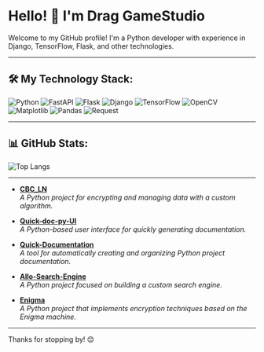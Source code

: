 # Hello! 👋 I'm Drag GameStudio
Welcome to my GitHub profile! I'm a Python developer with experience in Django, TensorFlow, Flask, and other technologies.

---

## 🛠 My Technology Stack:
![Python](https://img.shields.io/badge/Python-3776AB?style=for-the-badge&logo=python&logoColor=white)
![FastAPI](https://img.shields.io/badge/FastAPI-005571?style=for-the-badge&logo=fastapi&logoColor=white)
![Flask](https://img.shields.io/badge/Flask-000000?style=for-the-badge&logo=flask&logoColor=white)
![Django](https://img.shields.io/badge/django-000000?style=for-the-badge&logo=django&logoColor=white)
![TensorFlow](https://img.shields.io/badge/TensorFlow-FF6F00?style=for-the-badge&logo=tensorflow&logoColor=white)
![OpenCV](https://img.shields.io/badge/OpenCV-5C3EE8?style=for-the-badge&logo=opencv&logoColor=white)
![Matplotlib](https://img.shields.io/badge/Matplotlib-004F8C?style=for-the-badge&logo=Matplotlib&logoColor=white)
![Pandas](https://img.shields.io/badge/Pandas-150458?style=for-the-badge&logo=pandas&logoColor=white)
![Request](https://img.shields.io/badge/Request-000000?style=for-the-badge&logo=request&logoColor=white)



---

## 📊 GitHub Stats:
![Top Langs](https://github-readme-stats.vercel.app/api/top-langs/?username=Drag-GameStudio&layout=compact&theme=dark)

---

- **[CBC_LN](https://github.com/Drag-GameStudio/CBC_LN)**  
  *A Python project for encrypting and managing data with a custom algorithm.*

- **[Quick-doc-py-UI](https://github.com/Drag-GameStudio/Quick-doc-py-UI)**  
  *A Python-based user interface for quickly generating documentation.*

- **[Quick-Documentation](https://github.com/Drag-GameStudio/Quick-Documentation)**  
  *A tool for automatically creating and organizing Python project documentation.*

- **[Allo-Search-Engine](https://github.com/Drag-GameStudio/Allo-Search-Engine)**  
  *A Python project focused on building a custom search engine.*

- **[Enigma](https://github.com/Drag-GameStudio/Enigma)**  
  *A Python project that implements encryption techniques based on the Enigma machine.*

---

Thanks for stopping by! 😊
